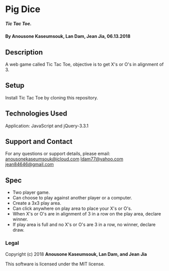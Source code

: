 # Pig Dice

##### Tic Tac Toe.

#### By Anousone Kaseumsouk, Lan Dam, Jean Jia, 06.13.2018

## Description

A web game called Tic Tac Toe, objective is to get X's or O's in alignment of 3.


## Setup

Install Tic Tac Toe by cloning this repository.

## Technologies Used

Application: JavaScript and jQuery-3.3.1

## Support and Contact

For any questions or support details, please email:
anousonekaseumsouk@icloud.com
ldam77@yahoo.com
jean84646@gmail.com

## Spec

* Two player game.
* Can choose to play against another player or a computer.
* Create a 3x3 play area.
* Can click anywhere on play area to place your X's or O's.
* When X's or O's are in alignment of 3 in a row on the play area, declare winner.
* If play area is full and no X's or O's are 3 in a row, no winner, declare draw.


### Legal

Copyright (c) 2018 **Anousone Kaseumsouk, Lan Dam, and Jean Jia**

This software is licensed under the MIT license.

